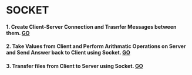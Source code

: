 # SOCKET
#### 1. Create Client-Server Connection and Trasnfer Messages between them. [GO](./1_CLIENT_SERVER_CHAT)
#### 2. Take Values from Client and Perform Arithmatic Operations on Server and Send Answer back to Client using Socket. [GO](./2_ARITHMATIC_OPERATIONS)
#### 3. Transfer files from Client to Server using Socket. [GO](./3_FILE_TRASNFER) 
